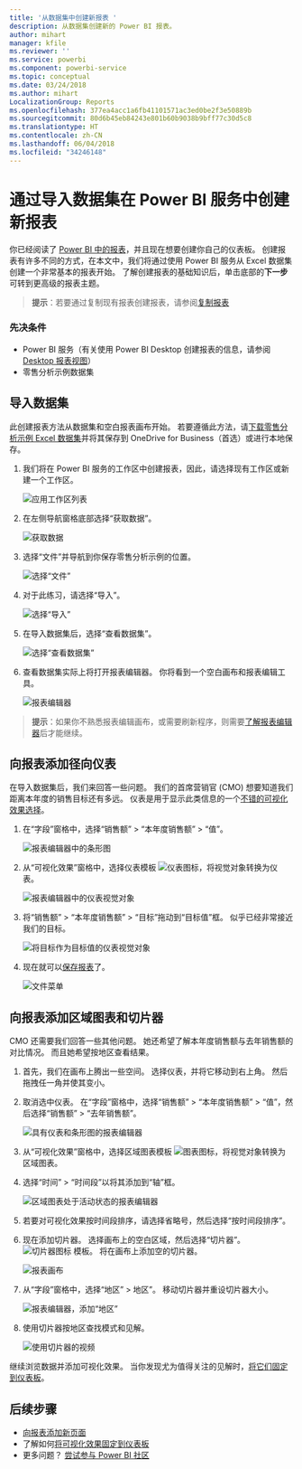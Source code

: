 ```yaml
---
title: '从数据集中创建新报表 '
description: 从数据集创建新的 Power BI 报表。
author: mihart
manager: kfile
ms.reviewer: ''
ms.service: powerbi
ms.component: powerbi-service
ms.topic: conceptual
ms.date: 03/24/2018
ms.author: mihart
LocalizationGroup: Reports
ms.openlocfilehash: 377ea4acc1a6fb41101571ac3ed0be2f3e50889b
ms.sourcegitcommit: 80d6b45eb84243e801b60b9038b9bff77c30d5c8
ms.translationtype: HT
ms.contentlocale: zh-CN
ms.lasthandoff: 06/04/2018
ms.locfileid: "34246148"
---
```

# <a name="create-a-new-report-in-power-bi-service-by-importing-a-dataset"></a>通过导入数据集在 Power BI 服务中创建新报表
你已经阅读了 [Power BI 中的报表](service-reports.md)，并且现在想要创建你自己的仪表板。 创建报表有许多不同的方式，在本文中，我们将通过使用 Power BI 服务从 Excel 数据集创建一个非常基本的报表开始。 了解创建报表的基础知识后，单击底部的**下一步**可转到更高级的报表主题。  

> **提示**：若要通过复制现有报表创建报表，请参阅[复制报表](power-bi-report-copy.md)
> 
### <a name="prerequisites"></a>先决条件
- Power BI 服务（有关使用 Power BI Desktop 创建报表的信息，请参阅 [Desktop 报表视图](desktop-report-view.md)）  
- 零售分析示例数据集

## <a name="import-the-dataset"></a>导入数据集
此创建报表方法从数据集和空白报表画布开始。 若要遵循此方法，请[下载零售分析示例 Excel 数据集](http://go.microsoft.com/fwlink/?LinkId=529778)并将其保存到 OneDrive for Business（首选）或进行本地保存。

1. 我们将在 Power BI 服务的工作区中创建报表，因此，请选择现有工作区或新建一个工作区。
   
   ![应用工作区列表](media/service-report-create-new/power-bi-workspaces2.png)
2. 在左侧导航窗格底部选择“获取数据”。
   
   ![获取数据](media/service-report-create-new/power-bi-get-data3.png)
3. 选择“文件”并导航到你保存零售分析示例的位置。
   
    ![选择“文件”](media/service-report-create-new/power-bi-select-files.png)
4. 对于此练习，请选择“导入”。
   
   ![选择“导入”](media/service-report-create-new/power-bi-import.png)
5. 在导入数据集后，选择“查看数据集”。
   
   ![选择“查看数据集”](media/service-report-create-new/power-bi-view-dataset.png)
6. 查看数据集实际上将打开报表编辑器。  你将看到一个空白画布和报表编辑工具。
   
   ![报表编辑器](media/service-report-create-new/power-bi-blank-report.png)

> **提示**：如果你不熟悉报表编辑画布，或需要刷新程序，则需要[了解报表编辑器](service-the-report-editor-take-a-tour.md)后才能继续。
> 
> 

## <a name="add-a-radial-gauge-to-the-report"></a>向报表添加径向仪表
在导入数据集后，我们来回答一些问题。  我们的首席营销官 (CMO) 想要知道我们距离本年度的销售目标还有多远。 仪表是用于显示此类信息的一个[不错的可视化效果选择](power-bi-report-visualizations.md)。

1. 在“字段”窗格中，选择“销售额” > “本年度销售额” > “值”。
   
    ![报表编辑器中的条形图](media/service-report-create-new/power-bi-report-step1.png)
2. 从“可视化效果”窗格中，选择仪表模板 ![仪表图标](media/service-report-create-new/powerbi-gauge-icon.png)，将视觉对象转换为仪表。
   
    ![报表编辑器中的仪表视觉对象](media/service-report-create-new/power-bi-report-step2.png)
3. 将“销售额” > “本年度销售额” > “目标”拖动到“目标值”框。 似乎已经非常接近我们的目标。
   
    ![将目标作为目标值的仪表视觉对象](media/service-report-create-new/power-bi-report-step3.png)
4. 现在就可以[保存报表](service-report-save.md)了。
   
   ![文件菜单](media/service-report-create-new/powerbi-save.png)

## <a name="add-an-area-chart-and-slicer-to-the-report"></a>向报表添加区域图表和切片器
CMO 还需要我们回答一些其他问题。 她还希望了解本年度销售额与去年销售额的对比情况。 而且她希望按地区查看结果。

1. 首先，我们在画布上腾出一些空间。 选择仪表，并将它移动到右上角。 然后拖拽任一角并使其变小。
2. 取消选中仪表。 在“字段”窗格中，选择“销售额” > “本年度销售额” > “值”，然后选择“销售额” > “去年销售额”。
   
    ![具有仪表和条形图的报表编辑器](media/service-report-create-new/power-bi-report-step4.png)
3. 从“可视化效果”窗格中，选择区域图表模板 ![图表图标](media/service-report-create-new/power-bi-areachart-icon.png)，将视觉对象转换为区域图表。
4. 选择“时间” > “时间段”以将其添加到“轴”框。
   
    ![区域图表处于活动状态的报表编辑器](media/service-report-create-new/power-bi-report-step5.png)
5. 若要对可视化效果按时间段排序，请选择省略号，然后选择“按时间段排序”。
6. 现在添加切片器。 选择画布上的空白区域，然后选择“切片器”。 ![切片器图标](media/service-report-create-new/power-bi-slicer-icon.png)    模板。 将在画布上添加空的切片器。
   
    ![报表画布](media/service-report-create-new/power-bi-report-step6.png)    
7. 从“字段”窗格中，选择“地区” > 地区”。 移动切片器并重设切片器大小。
   
    ![报表编辑器，添加“地区”](media/service-report-create-new/power-bi-report-step7.png)  
8. 使用切片器按地区查找模式和见解。
   
   ![使用切片器的视频](media/service-report-create-new/power-bi-slicer-video2.gif)  

继续浏览数据并添加可视化效果。 当你发现尤为值得关注的见解时，[将它们固定到仪表板](service-dashboard-pin-tile-from-report.md)。

## <a name="next-steps"></a>后续步骤
* [向报表添加新页面](power-bi-report-add-page.md)  
* 了解如何[将可视化效果固定到仪表板](service-dashboard-pin-tile-from-report.md)   
* 更多问题？ [尝试参与 Power BI 社区](http://community.powerbi.com/)

